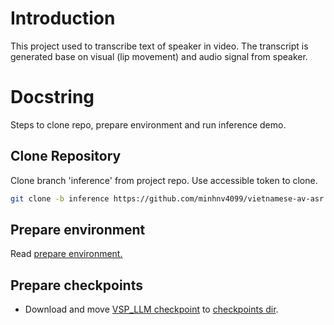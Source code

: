 # Introduction
This project used to transcribe text of speaker in video.
The transcript is generated base on visual (lip movement) and audio signal from speaker.

# Docstring
Steps to clone repo, prepare environment and run inference demo.

## Clone Repository
Clone branch 'inference' from project repo. Use accessible token to clone.  
```bash
git clone -b inference https://github.com/minhnv4099/vietnamese-av-asr.git
```

## Prepare environment
Read [prepare environment.](scripts/README.md) 

## Prepare checkpoints
- Download and move [VSP_LLM checkpoint](https://drive.google.com/file/d/1dKXL0cYrTCqkfuIBuo1avlAlGwIPQhP1/view?usp=sharing) to [checkpoints dir](src/models/checkpoints/).

[//]: # (## Go to project dir)

[//]: # (```bash)

[//]: # (cd vietnamese-av-asr/)

[//]: # (```)

[//]: # ()
[//]: # (## Run inference)

[//]: # (```bash)

[//]: # (python src/models/inferences/main.py )

[//]: # (    <video-path>)

[//]: # (```)

[//]: # (##### Arguments:)

[//]: # (- `<video-path>`: Path to video file. It can be video/visual/audio clip. It is required duration not to be greater than **30** seconds, because of resource constraints.)

[//]: # ()
[//]: # (## Video with embedded transcript)

[//]: # (### Output video and transcript are located in `result/` dir)

[//]: # (#### Note: )

[//]: # (The output video is **JUST INTUITIVE**, means the transcript in video ASYNCHRONOUS with both audio and visual. )

[//]: # (Because of model's purpose, **JUST** transcribe **WITHOUT** time stamp.)

[//]: # ()
[//]: # (## Deploy in [Gradio]&#40;https://huggingface.co/spaces/nguyenminh4099/Demo&#41; )